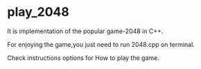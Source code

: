 # play_2048
It is implementation of the popular game-2048 in C++.

For enjoying the game,you just need to run 2048.cpp on terminal.

Check instructions options for How to play the game.